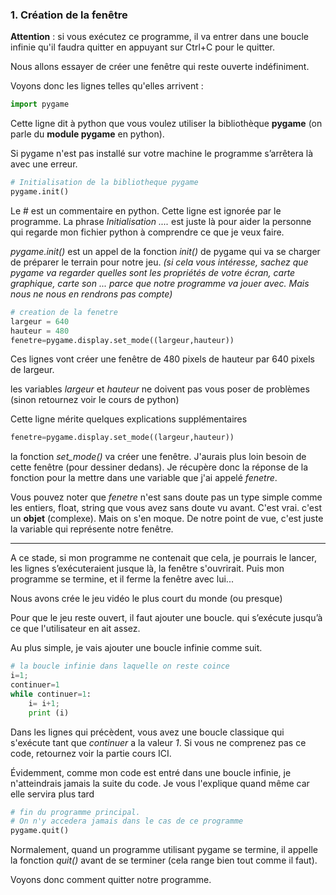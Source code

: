

### 1. Création de la fenêtre

**Attention** : si vous exécutez ce programme, il va entrer dans une boucle infinie qu'il faudra quitter en appuyant sur Ctrl+C pour le quitter.

Nous allons essayer de créer une fenêtre qui reste ouverte indéfiniment.

Voyons donc les lignes telles qu'elles arrivent :

```python
import pygame
```
Cette ligne dit à python que vous voulez utiliser la bibliothèque **pygame** (on parle du **module pygame** en python).

Si pygame n'est pas installé sur votre machine le programme s’arrêtera là avec une erreur.

```python
# Initialisation de la bibliotheque pygame
pygame.init()
```
Le \# est un commentaire en python. Cette ligne est ignorée par le programme. La phrase *Initialisation ....* est juste là pour aider la personne qui regarde mon fichier python à comprendre ce que je veux faire.

*pygame.init()* est un appel de la fonction *init()* de pygame qui va se charger de préparer le terrain pour notre jeu.
*(si cela vous intéresse, sachez que pygame va regarder quelles sont les propriétés de votre écran, carte graphique, carte son ... parce que notre programme va jouer avec. Mais nous ne nous en rendrons pas compte)*

```python
# creation de la fenetre
largeur = 640
hauteur = 480
fenetre=pygame.display.set_mode((largeur,hauteur))
```
Ces lignes vont créer une fenêtre de 480 pixels de hauteur par 640 pixels de largeur.

les variables *largeur* et *hauteur* ne doivent pas vous poser de problèmes (sinon retournez voir le cours de python)

Cette ligne mérite quelques explications supplémentaires
```python
fenetre=pygame.display.set_mode((largeur,hauteur))
```
la fonction *set_mode()* va créer une fenêtre. J'aurais plus loin besoin de cette fenêtre (pour dessiner dedans). Je récupère donc la réponse de la fonction pour la mettre dans une variable que j'ai appelé *fenetre*.

Vous pouvez noter que *fenetre* n'est sans doute pas un type simple comme les entiers, float, string que vous avez sans doute vu avant. C'est vrai. c'est un **objet** (complexe). Mais on s'en moque. De notre point de vue, c'est juste la variable qui représente notre fenêtre.

---------------

A ce stade, si mon programme ne contenait que cela, je pourrais le lancer, les lignes s’exécuteraient jusque là, la fenêtre s'ouvrirait. Puis mon programme se termine, et il ferme la fenêtre avec lui...

Nous avons crée le jeu vidéo le plus court du monde (ou presque)

Pour que le jeu reste ouvert, il faut ajouter une boucle. qui s’exécute jusqu’à ce que l'utilisateur en ait assez.

Au plus simple, je vais ajouter une boucle infinie comme suit.
```python
# la boucle infinie dans laquelle on reste coince
i=1;
continuer=1
while continuer=1:
    i= i+1;
    print (i)
```
Dans les lignes qui précèdent, vous avez une boucle classique qui s'exécute tant que *continuer* a la valeur *1*. Si vous ne comprenez pas ce code, retournez voir la partie cours ICI.

Évidemment, comme mon code est entré dans une boucle infinie, je n'atteindrais jamais la suite du code. Je vous l'explique quand même car elle servira plus tard

```python
# fin du programme principal.
# On n'y accedera jamais dans le cas de ce programme
pygame.quit()
```
Normalement, quand un programme utilisant pygame se termine, il appelle la fonction *quit()* avant de se terminer (cela range bien tout comme il faut).

Voyons donc comment quitter notre programme.
